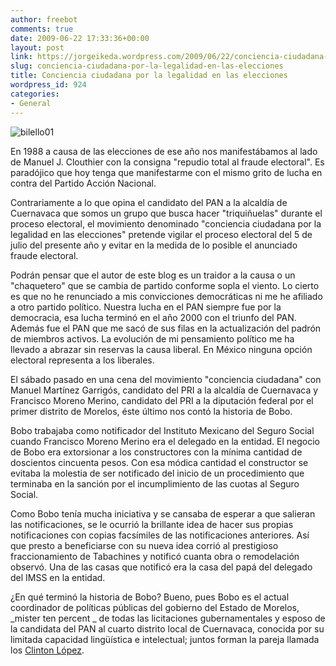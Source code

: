```yaml
---
author: freebot
comments: true
date: 2009-06-22 17:33:36+00:00
layout: post
link: https://jorgeikeda.wordpress.com/2009/06/22/conciencia-ciudadana-por-la-legalidad-en-las-elecciones/
slug: conciencia-ciudadana-por-la-legalidad-en-las-elecciones
title: Conciencia ciudadana por la legalidad en las elecciones
wordpress_id: 924
categories:
- General
---
```


![bilello01](http://www.jorgeikeda.com/wordpress/wp-content/uploads/2009/06/bilello01-300x178.jpg)

En 1988 a causa de las elecciones de ese año nos manifestábamos al lado de Manuel J. Clouthier con la consigna "repudio total al fraude electoral". Es paradójico que hoy tenga que manifestarme con el mismo grito de lucha en contra del Partido Acción Nacional.

Contrariamente a lo que opina el candidato del PAN a la alcaldía de Cuernavaca que somos un grupo que busca hacer "triquiñuelas" durante el proceso electoral, el movimiento denominado "conciencia ciudadana por la legalidad en las elecciones" pretende vigilar el proceso electoral del 5 de julio del presente año  y evitar en la medida de lo posible el anunciado fraude electoral.

Podrán pensar que el autor de este blog es un traidor a la causa o un "chaquetero" que se cambia de partido conforme sopla el viento. Lo cierto es que no he renunciado a mis convicciones democráticas ni me he afiliado a otro partido político. Nuestra lucha en el PAN siempre fue por la democracia, esa lucha terminó en el año 2000 con el triunfo del PAN.  Además fue el PAN que me sacó de sus filas en la actualización del padrón de miembros activos.  La evolución de mi pensamiento político me ha llevado a abrazar sin reservas la causa liberal. En México ninguna opción electoral representa a los liberales.

El sábado pasado en una cena del movimiento "conciencia ciudadana" con Manuel Martínez Garrigós, candidato del PRI a la alcaldía de Cuernavaca y Francisco Moreno Merino, candidato del PRI a la diputación federal por el primer distrito de Morelos, éste último nos contó la historia de Bobo.

Bobo trabajaba como notificador del Instituto Mexicano del Seguro Social cuando Francisco Moreno Merino era el delegado en la entidad. El negocio de Bobo era extorsionar a los constructores con la mínima cantidad de doscientos cincuenta pesos. Con esa módica cantidad el constructor se evitaba la molestia de ser notificado del inicio de un procedimiento que terminaba en la sanción por el incumplimiento de las cuotas al Seguro Social.

Como Bobo tenía mucha iniciativa y se cansaba de esperar a que salieran las notificaciones, se le ocurrió la brillante idea de hacer sus propias notificaciones con copias facsímiles de las notificaciones anteriores. Así que presto a beneficiarse con su nueva idea corrió al prestigioso fraccionamiento de Tabachines y notificó cuanta obra o remodelación observó. Una de las casas que notificó era la casa del papá del delegado del IMSS en la entidad.

¿En qué terminó la historia de Bobo? Bueno, pues Bobo es el actual coordinador de políticas públicas del gobierno del Estado de Morelos, _mister ten percent  _ de todas las licitaciones gubernamentales y esposo de la candidata del PAN al cuarto distrito local de Cuernavaca, conocida por su limitada capacidad lingüística e intelectual; juntos forman la pareja llamada los [Clinton López](http://www.jorgeikeda.com/wordpress/?p=594).
 

